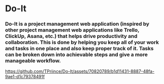 # Do-It

### Do-It is a project management web application (inspired by other project management web applications like Trello, ClickUp, Asana, etc.) that helps drive productivity and collaboration. This is done by helping you keep all of your work and tasks in one place and also keep proper track of it. Tasks can be broken down into achievable steps and give a more manageable workflow.

https://github.com/TPriince/Do-It/assets/70820789/b1d11431-8887-48fa-9ae1-d1c79378491f


